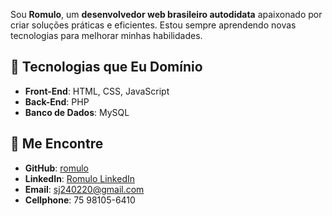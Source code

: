 Sou **Romulo**, um **desenvolvedor web brasileiro autodidata** apaixonado por criar soluções práticas e eficientes. Estou sempre aprendendo novas tecnologias para melhorar minhas habilidades.

## 🚀 Tecnologias que Eu Domínio

- **Front-End**: HTML, CSS, JavaScript
- **Back-End**: PHP
- **Banco de Dados**: MySQL

## 📲 Me Encontre

- **GitHub**: [romulo](https://github.com/RomuloSimoes1)
- **LinkedIn**: [Romulo LinkedIn](https://www.linkedin.com/in/romulo-sim%C3%B5es-de-jesus-972b88363/)
- **Email**: sj240220@gmail.com
- **Cellphone**: 75 98105-6410
